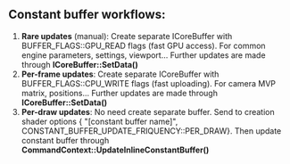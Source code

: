 ## Constant buffer workflows:
1) __Rare updates__ (manual): Create separate ICoreBuffer with BUFFER_FLAGS::GPU_READ flags (fast GPU access). For common engine parameters, settings, viewport... Further updates are made through __ICoreBuffer::SetData()__
2) __Per-frame updates__: Create separate ICoreBuffer with BUFFER_FLAGS::CPU_WRITE flags (fast uploading). For camera MVP matrix, positions... Further updates are made through __ICoreBuffer::SetData()__
3) __Per-draw updates__: No need create separate buffer. Send to creation shader options { "[constant buffer name]", CONSTANT_BUFFER_UPDATE_FRIQUENCY::PER_DRAW}. Then update constant buffer through __CommandContext::UpdateInlineConstantBuffer()__
